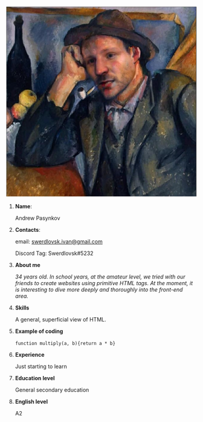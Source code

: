 ![avatar](img/avatar.jpg "It's me")
1. **Name**:
 
   Andrew Pasynkov

2. **Contacts**:

   email: [swerdlovsk.ivan@gmail.com](mailto:swerdlovsk.ivan@gmail.com)
   
   Discord Tag: Swerdlovsk#5232
3. **About me**

   *34 years old. In school years, at the amateur level, we tried with our friends to create websites using primitive HTML tags. At the moment, it is interesting to dive more deeply and thoroughly into the front-end area.*

4. **Skills**

   A general, superficial view of HTML.

5. **Example of coding**

   `function multiply(a, b){return a * b}`

6. **Experience**

   Just starting to learn
   
7. **Education level**

   General secondary education
   
8. **English level** 

   A2
